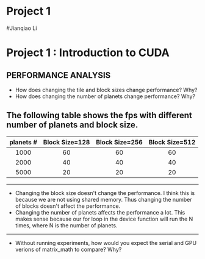 Project 1
=========
#Jianqiao Li
# Project 1 : Introduction to CUDA

## PERFORMANCE ANALYSIS
* How does changing the tile and block sizes change performance? Why?
* How does changing the number of planets change performance? Why?

The following table shows the fps with different number of planets and block size.
--------------------------------------------------------
| planets #|     Block Size=128    |  Block Size=256  | Block Size=512|
|:---------:|:-----------------:|:-----------------:|:-----------:|
|    1000     |         60       |       60       |  60|
|    2000     |         40        |       40       | 40|
|   5000     |         20        |       20        | 20|
------------------------------------------------------------
* Changing the block size doesn't change the performance. I think this is because we are not using shared memory. Thus changing the number of blocks doesn't affect the performance.
* Changing the number of planets affects the performance a lot. This makes sense because our for loop in the device function will run the N times, where N is the number of planets. 
--------------------------------------------------------------
* Without running experiments, how would you expect the serial and GPU verions
  of matrix_math to compare?  Why?



